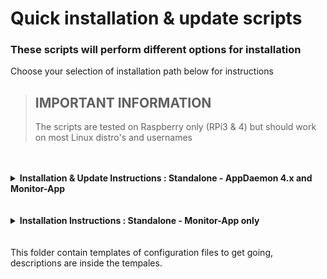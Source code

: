 # Quick installation & update scripts

### These scripts will perform different options for installation

Choose your selection of installation path below for instructions


> ## IMPORTANT INFORMATION
> The scripts are tested on Raspberry only (RPi3 & 4) but should work on most Linux distro's and usernames

<br>
<br>

<details><summary><b>Installation & Update Instructions : Standalone - AppDaemon 4.x and Monitor-App</b></summary>
<br>
This script are for a first time install of both AppDaemon 4.x and Monitor-App (tested on Raspberry Pi 4 with Raspbian Buster, but should work fine on Ubuntu and other Linux versions). You will find provided templates of configuration files that will be copied to your device, you will just need to fill in your own information. Description and examples are within the configuration files themselves. To execute the full installscript, run following command from your commandline:
<br>
<br>
`bash -c "$(curl -sL https://raw.githubusercontent.com/Odianosen25/Monitor-App/master/installerscript/install_ad.sh)"`
<br>
If you get an error message about Curl, install curl by do `sudo apt-get install curl -y`
<br>
<br>

<details><summary><i>Update Instructions: Standalone - AppDaemon 4.x and Monitor-App</i></summary>
<br>
To execute the updatescript, run following command from your commandline:
<br>
<br>
`bash -c "$(curl -sL https://raw.githubusercontent.com/Odianosen25/Monitor-App/master/installerscript/update_ad_ma.sh)"`
<br>
<br>

</details></details>
<br>
<br>
<details><summary><b>Installation Instructions : Standalone - Monitor-App only</b></summary>
This script will install Monitor-App on an existing AppDaemon 4.x installation.
> Please note: The script assumes default path of AppDaemon configuration files and will check this. If not, the script will stop.
<br>
<br>
`bash -c "$(curl -sL https://raw.githubusercontent.com/Odianosen25/Monitor-App/master/installerscript/update_ma_only.sh)"`
<br>
If you get an error message about Curl, install curl by do `sudo apt-get install curl -y`
If you get an error message about Git, install git by do `sudo apt-get install git -y`
</details>
<br>
<br>
This folder contain templates of configuration files to get going, descriptions are inside the tempales.

